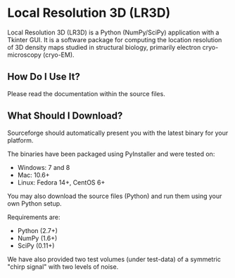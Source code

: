 Local Resolution 3D (LR3D)
==========================
Local Resolution 3D (LR3D) is a Python (NumPy/SciPy) application with a Tkinter GUI. It is a software package for computing the location resolution of 3D density maps studied in structural biology, primarily electron cryo-microscopy (cryo-EM).

How Do I Use It?
----------------
Please read the documentation within the source files.

What Should I Download?
-----------------------
Sourceforge should automatically present you with the latest binary for your platform.

The binaries have been packaged using PyInstaller and were tested on:

* Windows: 7 and 8
* Mac: 10.6+
* Linux: Fedora 14+, CentOS 6+

You may also download the source files (Python) and run them using your own Python setup.

Requirements are:

* Python (2.7+)
* NumPy (1.6+)
* SciPy (0.11+)

We have also provided two test volumes (under test-data) of a symmetric "chirp signal" with two levels of noise.